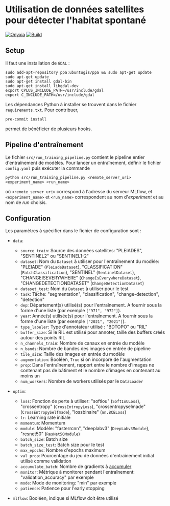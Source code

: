 # Utilisation de données satellites pour détecter l'habitat spontané

[![Onyxia](https://img.shields.io/static/v1?logo=visualstudiocode&label=&message=Open%20in%20VS%20Code&labelColor=2c2c32&color=007acc&logoColor=007acc)](https://datalab.sspcloud.fr/launcher/ide/vscode-python?autoLaunch=false&onyxia.friendlyName=%C2%ABslums-detection%C2%BB&init.personalInit=%C2%ABhttps%3A%2F%2Fraw.githubusercontent.com%2FInseeFrLab%2Fdetection-bidonvilles%2Fmain%2Fsetup.sh%C2%BB&fauxpilot.enabled=true&service.image.custom.enabled=true&service.image.pullPolicy=%C2%ABAlways%C2%BB&service.image.custom.version=%C2%ABinseefrlab%2Fdetection-bidonvilles%3Alatest%C2%BB)
[![Build](https://img.shields.io/github/actions/workflow/status/InseeFrLab/detection-bidonvilles/build-image.yaml?label=Build
)](https://hub.docker.com/repository/docker/inseefrlab/detection-bidonvilles)

## Setup

Il faut une installation de `GDAL` :

```
sudo add-apt-repository ppa:ubuntugis/ppa && sudo apt-get update
sudo apt-get update
sudo apt-get install gdal-bin
sudo apt-get install libgdal-dev
export CPLUS_INCLUDE_PATH=/usr/include/gdal
export C_INCLUDE_PATH=/usr/include/gdal
```

Les dépendances Python à installer se trouvent dans le fichier `requirements.txt`. Pour contribuer,

```
pre-commit install
```

permet de bénéficier de plusieurs hooks.

## Pipeline d'entraînement

Le fichier `src/run_training_pipeline.py` contient le pipeline entier d'entraînement de modèles. Pour lancer un entraînement, définir le fichier `config.yaml` puis exécuter la commande

```
python src/run_training_pipeline.py <remote_server_uri> <experiment_name> <run_name>
```

où `<remote_server_uri>` correspond à l'adresse du serveur MLflow, et `<experiment_name>` et `<run_name>` correspondent au nom d'*experiment* et au nom de *run* choisis.

## Configuration

Les paramètres à spécifier dans le fichier de configuration sont :

- `data`:
  - `source_train`: Source des données satellites: "PLEIADES", "SENTINEL2" ou "SENTINEL1-2"
  - `dataset`: Nom du `Dataset` à utiliser pour l'entraînement du modèle: "PLEIADE" (`PleiadeDataset`), "CLASSIFICATION" (`PatchClassification`), "SENTINEL" (`SentinelDataset`), "CHANGEISEVERYWHERE" (`ChangeIsEverywhereDataset`), "CHANGEDETECTIONDATASET" (`ChangeDetectionDataset`)
  - `dataset_test`: Nom du `Dataset` à utiliser pour le test
  - `task`: Tâche: "segmentation", "classification", "change-detection", "detection"
  - `dep`: Département(s) utilisé(s) pour l'entraînement. A fournir sous la forme d'une liste (par exemple `["971", "972"]`).
  - `year`: Année(s) utilisée(s) pour l'entraînement. A fournir sous la forme d'une liste (par exemple `["2021", "2021"]`).
  - `type_labeler`: Type d'annotateur utilisé : "BDTOPO" ou "RIL"
  - `buffer_size`: Si le RIL est utilisé pour annoter, taille des buffers créés autour des points RIL
  - `n_channels_train`: Nombre de canaux en entrée du modèle
  - `n_bands`: Nombre de bandes des images en entrée de pipeline
  - `tile_size`: Taille des images en entrée du modèle
  - `augmentation`: Booléen, `True` si on incorpore de l'augmentation
  - `prop`: Dans l'entraînement, rapport entre le nombre d'images ne contenant pas de bâtiment et le nombre d'images en contenant au moins un
  - `num_workers`: Nombre de workers utilisés par le `DataLoader`

- `optim`:
  - `loss`: Fonction de perte à utiliser: "softiou" (`SoftIoULoss`), "crossentropy" (`CrossEntropyLoss`), "crossentropyselmade" (`CrossEntropySelfmade`), "lossbinaire" (`nn.BCELoss`)
  - `lr`: Learning rate initiale
  - `momentum`: Momentum
  - `module`: Modèle: "fasterrcnn", "deeplabv3" (`DeepLabv3Module`), "resnet50" (`ResNet50Module`)
  - `batch_size`: Batch size
  - `batch_size_test`: Batch size pour le test
  - `max_epochs`: Nombre d'epochs maximum
  - `val_prop`: Pourcentage du jeu de données d'entraînement initial utilisé comme validation
  - `accumulate_batch`: Nombre de gradients à [accumuler](https://lightning.ai/docs/pytorch/stable/advanced/training_tricks.html)
  - `monitor`: Métrique à monitorer pendant l'entraînement: "validation_accuracy" par exemple
  - `mode`: Mode de monitoring: "min" par exemple
  - `patience`: Patience pour l'early stopping

- `mlflow`: Booléen, indique si MLflow doit être utilisé
